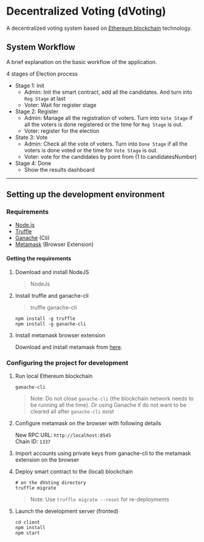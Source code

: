 # Decentralized Voting (dVoting)

A decentralized voting system based on [Ethereum blockchain](https://ethereum.org/dapps/) technology.

## System Workflow

A brief explanation on the basic workflow of the application.

4 stages of Election process

- Stage 1: Init
  - Admin: Init the smart contract, add all the candidates. And turn into `Reg Stage` at last
  - Voter: Wait for register stage
- Stage 2: Register
  - Admin: Manage all the registration of voters. Turn into `Vote Stage` if all the voters is done registered or the time for `Reg Stage` is out.
  - Voter: register for the election
- State 3: Vote
  - Admin: Check all the vote of voters. Turn into `Done Stage` if all the voters is done voted or the time for `Vote Stage` is out.
  - Voter: vote for the candidates by point from (1 to candidatesNumber)
- Stage 4: Done
  - Show the results dashboard

---

## Setting up the development environment

### Requirements

- [Node.js](https://nodejs.org)
- [Truffle](https://www.trufflesuite.com/truffle)
- [Ganache](https://github.com/trufflesuite/ganache-cli) (Cli)
- [Metamask](https://metamask.io/) (Browser Extension)

#### Getting the requirements

1. Download and install NodeJS

   > NodeJs

2. Install truffle and ganache-cli

   > truffle
   > ganache-cli

   ```shell
   npm install -g truffle
   npm install -g ganache-cli
   ```

3. Install metamask browser extension

   Download and install metamask from [here](https://metamask.io/download 'Go to official metamask download page.').

### Configuring the project for development

1. Run local Ethereum blockchain

   ```shell
   ganache-cli
   ```

   > Note: Do not close `ganache-cli` (the blockchain network needs to be running all the time). Or using Ganache if do not want to be cleared all after `ganache-cli` exist

2. Configure metamask on the browser with following details

   New RPC URL: `http://localhost:8545`  
   Chain ID: `1337`

3. Import accounts using private keys from ganache-cli to the metamask extension on the browser
4. Deploy smart contract to the (local) blockchain

   ```shell
   # on the dVoting directory
   truffle migrate
   ```

   > Note: Use `truffle migrate --reset` for re-deployments

5. Launch the development server (fronted)

   ```shell
   cd client
   npm install
   npm start
   ```
